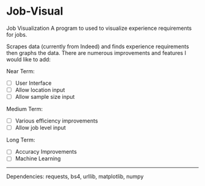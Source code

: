 # Job-Visual
Job Visualization
A program to used to visualize experience requirements for jobs.

Scrapes data (currently from Indeed) and finds experience requirements then graphs the data.
There are numerous improvements and features I would like to add:

Near Term:

- [ ] User Interface
- [ ] Allow location input
- [ ] Allow sample size input

Medium Term:

- [ ] Various efficiency improvements
- [ ] Allow job level input

Long Term:

- [ ] Accuracy Improvements
- [ ] Machine Learning

__________________________
Dependencies:
requests, bs4, urllib, matplotlib, numpy

